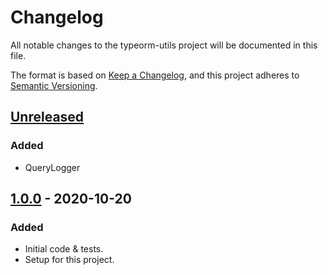 # Changelog
All notable changes to the typeorm-utils project will be documented in this file.

The format is based on [Keep a Changelog](https://keepachangelog.com/en/1.0.0/),
and this project adheres to [Semantic Versioning](https://semver.org/spec/v2.0.0.html).

## [Unreleased]
### Added
- QueryLogger

## [1.0.0] - 2020-10-20
### Added
- Initial code & tests.
- Setup for this project.

[Unreleased]: https://github.com/Ionaru/typeorm-utils/compare/1.0.0...HEAD
[1.0.0]: https://github.com/Ionaru/typeorm-utils/compare/e405b86...1.0.0
